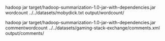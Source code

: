 hadoop jar target/hadoop-summarization-1.0-jar-with-dependencies.jar wordcount ../../datasets/mobydick.txt output/wordcount/

hadoop jar target/hadoop-summarization-1.0-jar-with-dependencies.jar commentwordcount ../../datasets/gaming-stack-exchange/comments.xml output/comments/
